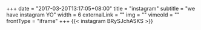 +++
date = "2017-03-20T13:17:05+08:00"
title = "instagram"
subtitle = "we have instagram YO"
width = 6
externalLink = ""
img = ""
vimeoId = ""
frontType = "iframe"
+++
{{< instagram BRySJchASKS >}}
